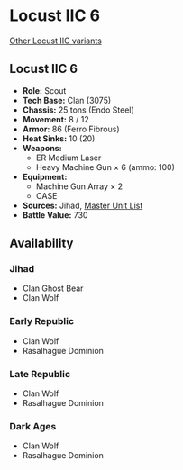 # Locust IIC 6

[Other Locust IIC variants](../locust_iic.md)

## Locust IIC 6
- **Role:** Scout
- **Tech Base:** Clan (3075)
- **Chassis:** 25 tons (Endo Steel)
- **Movement:** 8 / 12
- **Armor:** 86 (Ferro Fibrous)
- **Heat Sinks:** 10 (20)
- **Weapons:**
  - ER Medium Laser
  - Heavy Machine Gun × 6 (ammo: 100)
- **Equipment:**
  - Machine Gun Array × 2
  - CASE
- **Sources:** Jihad, [Master Unit List](http://masterunitlist.info/Unit/Details/1919/locust-iic-6)
- **Battle Value:** 730

## Availability

### Jihad
- Clan Ghost Bear
- Clan Wolf

### Early Republic
- Clan Wolf
- Rasalhague Dominion

### Late Republic
- Clan Wolf
- Rasalhague Dominion

### Dark Ages
- Clan Wolf
- Rasalhague Dominion

